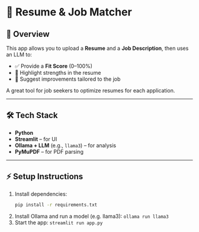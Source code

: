 # 📄 Resume & Job Matcher

## 🚀 Overview
This app allows you to upload a **Resume** and a **Job Description**, then uses an LLM to:
- ✅ Provide a **Fit Score** (0–100%)
- 💪 Highlight strengths in the resume
- 📝 Suggest improvements tailored to the job

A great tool for job seekers to optimize resumes for each application.

---

## 🛠️ Tech Stack
- **Python**
- **Streamlit** – for UI
- **Ollama + LLM** (e.g., `llama3`) – for analysis
- **PyMuPDF** – for PDF parsing

---

## ⚡ Setup Instructions 
1. Install dependencies:
   ```bash
   pip install -r requirements.txt
2. Install Ollama and run a model (e.g. llama3): `ollama run llama3`
3. Start the app: `streamlit run app.py`